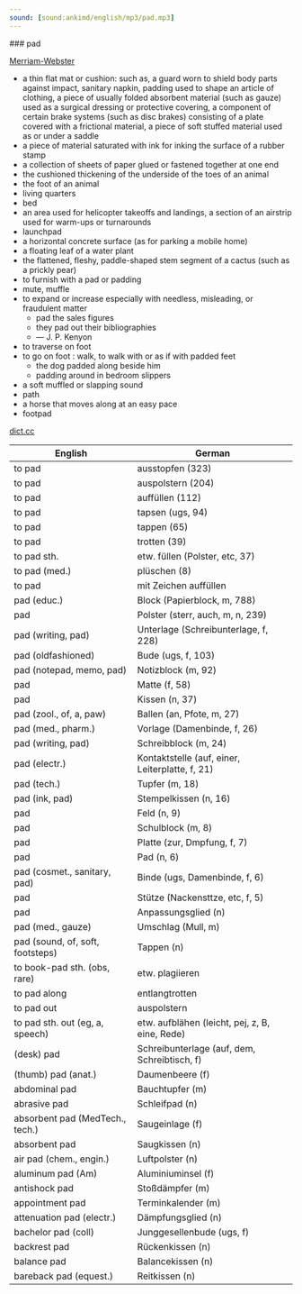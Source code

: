 ```yaml
---
sound: [sound:ankimd/english/mp3/pad.mp3]
---
```


\### pad

[Merriam-Webster](https://www.merriam-webster.com/dictionary/pad)

- a thin flat mat or cushion: such as, a guard worn to shield body parts against impact, sanitary napkin, padding used to shape an article of clothing, a piece of usually folded absorbent material (such as gauze) used as a surgical dressing or protective covering, a component of certain brake systems (such as disc brakes) consisting of a plate covered with a frictional material, a piece of soft stuffed material used as or under a saddle
- a piece of material saturated with ink for inking the surface of a rubber stamp
- a collection of sheets of paper glued or fastened together at one end
- the cushioned thickening of the underside of the toes of an animal
- the foot of an animal
- living quarters
- bed
- an area used for helicopter takeoffs and landings, a section of an airstrip used for warm-ups or turnarounds
- launchpad
- a horizontal concrete surface (as for parking a mobile home)
- a floating leaf of a water plant
- the flattened, fleshy, paddle-shaped stem segment of a cactus (such as a prickly pear)
- to furnish with a pad or padding
- mute, muffle
- to expand or increase especially with needless, misleading, or fraudulent matter
    - pad the sales figures
    - they pad out their bibliographies
    - — J. P. Kenyon
- to traverse on foot
- to go on foot : walk, to walk with or as if with padded feet
    - the dog padded along beside him
    - padding around in bedroom slippers
- a soft muffled or slapping sound
- path
- a horse that moves along at an easy pace
- footpad

[dict.cc](https://www.dict.cc/pad)

| English        | German       |
| -------------- | ------------ |
| to pad | ausstopfen (323) |
| to pad | auspolstern (204) |
| to pad | auffüllen (112) |
| to pad | tapsen (ugs, 94) |
| to pad | tappen (65) |
| to pad | trotten (39) |
| to pad sth. | etw. füllen (Polster, etc, 37) |
| to pad (med.) | plüschen (8) |
| to pad | mit Zeichen auffüllen |
| pad (educ.) | Block (Papierblock, m, 788) |
| pad | Polster (sterr, auch, m, n, 239) |
| pad (writing, pad) | Unterlage (Schreibunterlage, f, 228) |
| pad (oldfashioned) | Bude (ugs, f, 103) |
| pad (notepad, memo, pad) | Notizblock (m, 92) |
| pad | Matte (f, 58) |
| pad | Kissen (n, 37) |
| pad (zool., of, a, paw) | Ballen (an, Pfote, m, 27) |
| pad (med., pharm.) | Vorlage (Damenbinde, f, 26) |
| pad (writing, pad) | Schreibblock (m, 24) |
| pad (electr.) | Kontaktstelle (auf, einer, Leiterplatte, f, 21) |
| pad (tech.) | Tupfer (m, 18) |
| pad (ink, pad) | Stempelkissen (n, 16) |
| pad | Feld (n, 9) |
| pad | Schulblock (m, 8) |
| pad | Platte (zur, Dmpfung, f, 7) |
| pad | Pad (n, 6) |
| pad (cosmet., sanitary, pad) | Binde (ugs, Damenbinde, f, 6) |
| pad | Stütze (Nackensttze, etc, f, 5) |
| pad | Anpassungsglied (n) |
| pad (med., gauze) | Umschlag (Mull, m) |
| pad (sound, of, soft, footsteps) | Tappen (n) |
| to book-pad sth. (obs, rare) | etw. plagiieren |
| to pad along | entlangtrotten |
| to pad out | auspolstern |
| to pad sth. out (eg, a, speech) | etw. aufblähen (leicht, pej, z, B, eine, Rede) |
| (desk) pad | Schreibunterlage (auf, dem, Schreibtisch, f) |
| (thumb) pad (anat.) | Daumenbeere (f) |
| abdominal pad | Bauchtupfer (m) |
| abrasive pad | Schleifpad (n) |
| absorbent pad (MedTech., tech.) | Saugeinlage (f) |
| absorbent pad | Saugkissen (n) |
| air pad (chem., engin.) | Luftpolster (n) |
| aluminum pad (Am) | Aluminiuminsel (f) |
| antishock pad | Stoßdämpfer (m) |
| appointment pad | Terminkalender (m) |
| attenuation pad (electr.) | Dämpfungsglied (n) |
| bachelor pad (coll) | Junggesellenbude (ugs, f) |
| backrest pad | Rückenkissen (n) |
| balance pad | Balancekissen (n) |
| bareback pad (equest.) | Reitkissen (n) |
